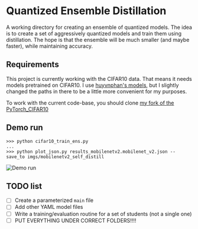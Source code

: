 # Quantized Ensemble Distillation

A working directory for creating an ensemble of quantized models.
The idea is to create a set of aggressively quantized models and train them using distillation.
The hope is that the ensemble will be much smaller (and maybe faster), while maintaining accuracy.

## Requirements

This project is currently working with the CIFAR10 data.
That means it needs models pretrained on CIFAR10.
I use [huyvnphan's models](https://github.com/huyvnphan/PyTorch_CIFAR10), but I slightly changed the paths in there to be a little more convenient for my purposes.

To work with the current code-base, you should clone [my fork of the PyTorch_CIFAR10](https://github.com/z-a-f/PyTorch_CIFAR10)

## Demo run

```
>>> python cifar10_train_ens.py
...
>>> python plot_json.py results_mobilenetv2.mobilenet_v2.json --save_to imgs/mobilenetv2_self_distill
```

![Demo run](imgs/imgs/mobilenetv2_self_distill.png)

## TODO list

- [ ] Create a parameterized `main` file
- [ ] Add other YAML model files
- [ ] Write a training/evaluation routine for a set of students (not a single one)
- [ ] PUT EVERYTHING UNDER CORRECT FOLDERS!!!!

